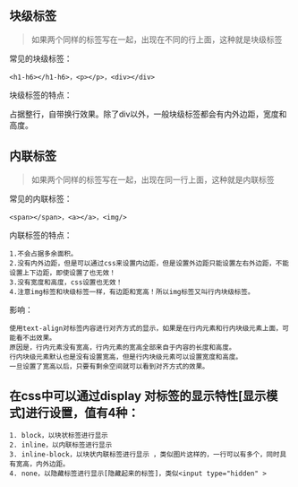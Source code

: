 
## 块级标签

> 如果两个同样的标签写在一起，出现在不同的行上面，这种就是块级标签

常见的块级标签：

```text
<h1-h6></h1-h6>，<p></p>，<div></div>
```

块级标签的特点：

占据整行，自带换行效果。除了div以外，一般块级标签都会有内外边距，宽度和高度。


## 内联标签

> 如果两个同样的标签写在一起，出现在同一行上面，这种就是内联标签

常见的内联标签：

```text
<span></span>，<a></a>，<img/>
```

内联标签的特点：

```text
1.不会占据多余面积。
2.没有内外边距，但是可以通过css来设置内边距，但是设置外边距只能设置左右外边距，不能设置上下边距，即使设置了也无效！
3.没有宽度和高度，css设置也无效！
4.注意img标签和块级标签一样，有边距和宽高！所以img标签又叫行内块级标签。
```

影响：
```text
使用text-align对标签内容进行对齐方式的显示，如果是在行内元素和行内块级元素上面，可能看不出效果。
原因是，行内元素没有宽高，行内元素的宽高全部来自于内容的长度和高度。
行内块级元素默认也是没有设置宽高，但是行内块级元素可以设置宽度和高度。
一旦设置了宽高以后，只要有剩余空间就可以看到对齐方式的效果。
```



## 在css中可以通过display 对标签的显示特性[显示模式]进行设置，值有4种：

```text
1. block，以块状标签进行显示
2. inline，以内联标签进行显示
3. inline-block，以块状内联标签进行显示 ，类似图片这样的，一行可以有多个，同时具有宽高，内外边距。
4. none，以隐藏标签进行显示[隐藏起来的标签]，类似<input type="hidden" >
```
